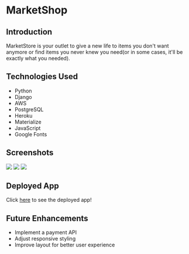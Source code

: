 <h1> MarketShop</h1>


<h2> Introduction</h2>
<p> MarketStore is your outlet to give a new life to items you don't want anymore or find items you never knew you need(or in some cases, it'll be exactly what you needed).  </p>

<h2> Technologies Used </h2>
<ul>
    <li> Python</li>
    <li> Django</li>
    <li> AWS</li>
    <li> PostgreSQL</li>
    <li> Heroku</li>
    <li> Materialize</li>
    <li> JavaScript</li>
    <li> Google Fonts</li>
</ul>

<h2> Screenshots</h2>
<img src="https://i.imgur.com/bwSNOe4.png">
<img src="https://i.imgur.com/6341dUb.png">
<img src="https://i.imgur.com/rori8Sn.png">



<h2> Deployed App</h2>
Click <a href="https://marketshop.herokuapp.com/"> here</a> to see the deployed app!


<h2> Future Enhancements</h2>
<ul>
    <li> Implement a payment API </li>
    <li> Adjust responsive styling</li>
    <li> Improve layout for better user experience </li>
</ul>
